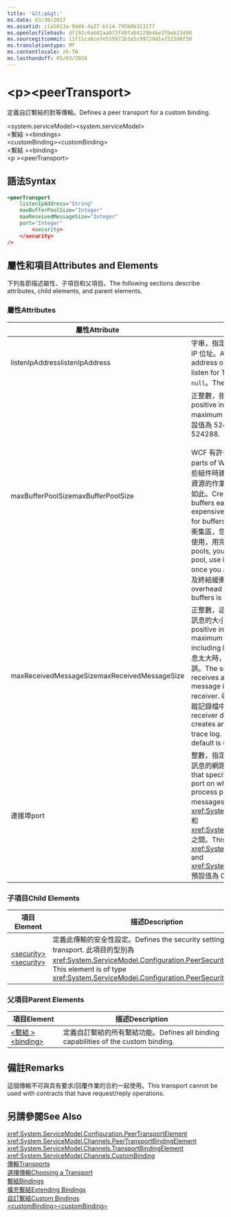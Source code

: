 ```yaml
---
title: '&lt;p&gt;'
ms.date: 03/30/2017
ms.assetid: c1a5013a-9dd4-4a27-b114-795b8b323177
ms.openlocfilehash: df192c6a602aa073f48fab4229b4be3fbeb2349d
ms.sourcegitcommit: 11f11ca6cefe555972b3a5c99729d1a7523d8f50
ms.translationtype: MT
ms.contentlocale: zh-TW
ms.lasthandoff: 05/03/2018
---
```

# <a name="ltpeertransportgt"></a><span data-ttu-id="7e9fe-102">&lt;p&gt;</span><span class="sxs-lookup"><span data-stu-id="7e9fe-102">&lt;peerTransport&gt;</span></span>
<span data-ttu-id="7e9fe-103">定義自訂繫結的對等傳輸。</span><span class="sxs-lookup"><span data-stu-id="7e9fe-103">Defines a peer transport for a custom binding.</span></span>  
  
 <span data-ttu-id="7e9fe-104">\<system.serviceModel></span><span class="sxs-lookup"><span data-stu-id="7e9fe-104">\<system.serviceModel></span></span>  
<span data-ttu-id="7e9fe-105">\<繫結 ></span><span class="sxs-lookup"><span data-stu-id="7e9fe-105">\<bindings></span></span>  
<span data-ttu-id="7e9fe-106">\<customBinding></span><span class="sxs-lookup"><span data-stu-id="7e9fe-106">\<customBinding></span></span>  
<span data-ttu-id="7e9fe-107">\<繫結 ></span><span class="sxs-lookup"><span data-stu-id="7e9fe-107">\<binding></span></span>  
<span data-ttu-id="7e9fe-108">\<p ></span><span class="sxs-lookup"><span data-stu-id="7e9fe-108">\<peerTransport></span></span>  
  
## <a name="syntax"></a><span data-ttu-id="7e9fe-109">語法</span><span class="sxs-lookup"><span data-stu-id="7e9fe-109">Syntax</span></span>  
  
```xml  
<peerTransport   
    listenIpAddress="String"  
    maxBufferPoolSize="Integer"  
    maxReceivedMessageSize="Integer"  
    port="Integer"  
        <security>  
    </security>  
/>  
```  
  
## <a name="attributes-and-elements"></a><span data-ttu-id="7e9fe-110">屬性和項目</span><span class="sxs-lookup"><span data-stu-id="7e9fe-110">Attributes and Elements</span></span>  
 <span data-ttu-id="7e9fe-111">下列各節描述屬性、子項目和父項目。</span><span class="sxs-lookup"><span data-stu-id="7e9fe-111">The following sections describe attributes, child elements, and parent elements.</span></span>  
  
### <a name="attributes"></a><span data-ttu-id="7e9fe-112">屬性</span><span class="sxs-lookup"><span data-stu-id="7e9fe-112">Attributes</span></span>  
  
|<span data-ttu-id="7e9fe-113">屬性</span><span class="sxs-lookup"><span data-stu-id="7e9fe-113">Attribute</span></span>|<span data-ttu-id="7e9fe-114">描述</span><span class="sxs-lookup"><span data-stu-id="7e9fe-114">Description</span></span>|  
|---------------|-----------------|  
|<span data-ttu-id="7e9fe-115">listenIpAddress</span><span class="sxs-lookup"><span data-stu-id="7e9fe-115">listenIpAddress</span></span>|<span data-ttu-id="7e9fe-116">字串，指定對等節點接聽 TCP 訊息的 IP 位址。</span><span class="sxs-lookup"><span data-stu-id="7e9fe-116">A string that specifies an IP address on which the peer node will listen for TCP messages.</span></span> <span data-ttu-id="7e9fe-117">預設為 `null`。</span><span class="sxs-lookup"><span data-stu-id="7e9fe-117">The default is `null`.</span></span>|  
|<span data-ttu-id="7e9fe-118">maxBufferPoolSize</span><span class="sxs-lookup"><span data-stu-id="7e9fe-118">maxBufferPoolSize</span></span>|<span data-ttu-id="7e9fe-119">正整數，指定緩衝集區的大小上限。</span><span class="sxs-lookup"><span data-stu-id="7e9fe-119">A positive integer that specifies the maximum size of the buffer pool.</span></span> <span data-ttu-id="7e9fe-120">預設值為 524288。</span><span class="sxs-lookup"><span data-stu-id="7e9fe-120">The default is 524288.</span></span><br /><br /> <span data-ttu-id="7e9fe-121">WCF 有許多組件會使用緩衝區。</span><span class="sxs-lookup"><span data-stu-id="7e9fe-121">Many parts of WCF use buffers.</span></span> <span data-ttu-id="7e9fe-122">每次使用這些組件時建立並終結緩衝區是高度耗費資源的作業，回收緩衝區的記憶體也是如此。</span><span class="sxs-lookup"><span data-stu-id="7e9fe-122">Creating and destroying buffers each time they are used is expensive, and garbage collection for buffers is also expensive.</span></span> <span data-ttu-id="7e9fe-123">有了緩衝集區，您就可以從集區取出緩衝區來使用，用完後再還給集區，</span><span class="sxs-lookup"><span data-stu-id="7e9fe-123">With buffer pools, you can take a buffer from the pool, use it, and return it to the pool once you are done.</span></span> <span data-ttu-id="7e9fe-124">因此可以避免建立及終結緩衝區的負荷。</span><span class="sxs-lookup"><span data-stu-id="7e9fe-124">Thus the overhead in creating and destroying buffers is avoided.</span></span>|  
|<span data-ttu-id="7e9fe-125">maxReceivedMessageSize</span><span class="sxs-lookup"><span data-stu-id="7e9fe-125">maxReceivedMessageSize</span></span>|<span data-ttu-id="7e9fe-126">正整數，這個正整數會定義包含標頭之訊息的大小上限 (以位元組為單位)。</span><span class="sxs-lookup"><span data-stu-id="7e9fe-126">A positive integer that defines the maximum message size in bytes including headers.</span></span> <span data-ttu-id="7e9fe-127">當對收件者而言訊息太大時，寄件者便會收到 SOAP 錯誤。</span><span class="sxs-lookup"><span data-stu-id="7e9fe-127">The sender of a message receives a SOAP fault when the message is too large for the receiver.</span></span> <span data-ttu-id="7e9fe-128">收件者會捨棄訊息，然後在追蹤記錄檔中建立此事件的項目。</span><span class="sxs-lookup"><span data-stu-id="7e9fe-128">The receiver drops the message and creates an entry of the event in the trace log.</span></span> <span data-ttu-id="7e9fe-129">預設值為 65536。</span><span class="sxs-lookup"><span data-stu-id="7e9fe-129">The default is 65536.</span></span>|  
|<span data-ttu-id="7e9fe-130">連接埠</span><span class="sxs-lookup"><span data-stu-id="7e9fe-130">port</span></span>|<span data-ttu-id="7e9fe-131">整數，指定這個繫結處理對等通道 TCP 訊息的網路介面連接埠。</span><span class="sxs-lookup"><span data-stu-id="7e9fe-131">An integer that specifies the network interface port on which this binding will process peer channel TCP messages.</span></span> <span data-ttu-id="7e9fe-132">這個值必須介於 <xref:System.Net.IPEndPoint.MinPort> 和 <xref:System.Net.IPEndPoint.MaxPort> 之間。</span><span class="sxs-lookup"><span data-stu-id="7e9fe-132">This value must be between <xref:System.Net.IPEndPoint.MinPort> and <xref:System.Net.IPEndPoint.MaxPort>.</span></span> <span data-ttu-id="7e9fe-133">預設值為 0。</span><span class="sxs-lookup"><span data-stu-id="7e9fe-133">The default is 0.</span></span>|  
  
### <a name="child-elements"></a><span data-ttu-id="7e9fe-134">子項目</span><span class="sxs-lookup"><span data-stu-id="7e9fe-134">Child Elements</span></span>  
  
|<span data-ttu-id="7e9fe-135">項目</span><span class="sxs-lookup"><span data-stu-id="7e9fe-135">Element</span></span>|<span data-ttu-id="7e9fe-136">描述</span><span class="sxs-lookup"><span data-stu-id="7e9fe-136">Description</span></span>|  
|-------------|-----------------|  
|[<span data-ttu-id="7e9fe-137">\<security></span><span class="sxs-lookup"><span data-stu-id="7e9fe-137">\<security></span></span>](../../../../../docs/framework/configure-apps/file-schema/wcf/security-of-peertransport.md)|<span data-ttu-id="7e9fe-138">定義此傳輸的安全性設定。</span><span class="sxs-lookup"><span data-stu-id="7e9fe-138">Defines the security settings for this transport.</span></span> <span data-ttu-id="7e9fe-139">此項目的型別為 <xref:System.ServiceModel.Configuration.PeerSecurityElement>。</span><span class="sxs-lookup"><span data-stu-id="7e9fe-139">This element is of type <xref:System.ServiceModel.Configuration.PeerSecurityElement>.</span></span>|  
  
### <a name="parent-elements"></a><span data-ttu-id="7e9fe-140">父項目</span><span class="sxs-lookup"><span data-stu-id="7e9fe-140">Parent Elements</span></span>  
  
|<span data-ttu-id="7e9fe-141">項目</span><span class="sxs-lookup"><span data-stu-id="7e9fe-141">Element</span></span>|<span data-ttu-id="7e9fe-142">描述</span><span class="sxs-lookup"><span data-stu-id="7e9fe-142">Description</span></span>|  
|-------------|-----------------|  
|[<span data-ttu-id="7e9fe-143">\<繫結 ></span><span class="sxs-lookup"><span data-stu-id="7e9fe-143">\<binding></span></span>](../../../../../docs/framework/misc/binding.md)|<span data-ttu-id="7e9fe-144">定義自訂繫結的所有繫結功能。</span><span class="sxs-lookup"><span data-stu-id="7e9fe-144">Defines all binding capabilities of the custom binding.</span></span>|  
  
## <a name="remarks"></a><span data-ttu-id="7e9fe-145">備註</span><span class="sxs-lookup"><span data-stu-id="7e9fe-145">Remarks</span></span>  
 <span data-ttu-id="7e9fe-146">這個傳輸不可與具有要求/回覆作業的合約一起使用。</span><span class="sxs-lookup"><span data-stu-id="7e9fe-146">This transport cannot be used with contracts that have request/reply operations.</span></span>  
  
## <a name="see-also"></a><span data-ttu-id="7e9fe-147">另請參閱</span><span class="sxs-lookup"><span data-stu-id="7e9fe-147">See Also</span></span>  
 <xref:System.ServiceModel.Configuration.PeerTransportElement>  
 <xref:System.ServiceModel.Channels.PeerTransportBindingElement>  
 <xref:System.ServiceModel.Channels.TransportBindingElement>  
 <xref:System.ServiceModel.Channels.CustomBinding>  
 [<span data-ttu-id="7e9fe-148">傳輸</span><span class="sxs-lookup"><span data-stu-id="7e9fe-148">Transports</span></span>](../../../../../docs/framework/wcf/feature-details/transports.md)  
 [<span data-ttu-id="7e9fe-149">選擇傳輸</span><span class="sxs-lookup"><span data-stu-id="7e9fe-149">Choosing a Transport</span></span>](../../../../../docs/framework/wcf/feature-details/choosing-a-transport.md)  
 [<span data-ttu-id="7e9fe-150">繫結</span><span class="sxs-lookup"><span data-stu-id="7e9fe-150">Bindings</span></span>](../../../../../docs/framework/wcf/bindings.md)  
 [<span data-ttu-id="7e9fe-151">擴充繫結</span><span class="sxs-lookup"><span data-stu-id="7e9fe-151">Extending Bindings</span></span>](../../../../../docs/framework/wcf/extending/extending-bindings.md)  
 [<span data-ttu-id="7e9fe-152">自訂繫結</span><span class="sxs-lookup"><span data-stu-id="7e9fe-152">Custom Bindings</span></span>](../../../../../docs/framework/wcf/extending/custom-bindings.md)  
 [<span data-ttu-id="7e9fe-153">\<customBinding></span><span class="sxs-lookup"><span data-stu-id="7e9fe-153">\<customBinding></span></span>](../../../../../docs/framework/configure-apps/file-schema/wcf/custombinding.md)
